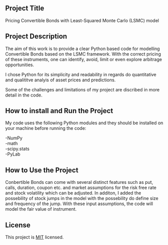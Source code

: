 ## Project Title
Pricing Convertible Bonds with Least-Squared Monte Carlo (LSMC) model 
 
 
## Project Description
 
The aim of this work is to provide a clear Python based code for modelling Convertible Bonds based on the LSMC framework. With the correct pricing of these instruments, one can identify, avoid, limit or even explore arbitrage opportunities. 
 
I chose Python for its simplicity and readability in regards do quantitative and qualititve analyis of asset prices and predictions. 
 
Some of the challenges and limitations of my project are discribed in more detail in the code.
 
 
 
## How to install and Run the Project
 
My code uses the following Python modules and they should be installed on your machine before running the code:
 
-NumPy  
-math  
-scipy.stats  
-PyLab  
 
## How to Use the Project
 
Conbertible Bonds can come with several distinct features such as put, calls, duration, coupon etc. and market assumptions for the risk free rate and stock volatility which can be adjusted. In additon, I added the possebility of stock jumps in the model with the possebility do define size and frequency of the jump. With these input assumptions, the code will model the fair value of instrument.
 
 
## License
 
This project is [MIT](https://github.com/ReneB0/LSMC/blob/main/LICENSE) licensed.


